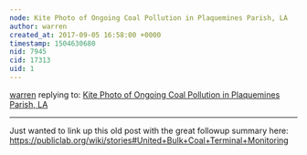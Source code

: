 ```yaml
---
node: Kite Photo of Ongoing Coal Pollution in Plaquemines Parish, LA
author: warren
created_at: 2017-09-05 16:58:00 +0000
timestamp: 1504630680
nid: 7945
cid: 17313
uid: 1
---
```




[warren](../profile/warren) replying to: [Kite Photo of Ongoing Coal Pollution in Plaquemines Parish, LA](../notes/eustatic/05-28-2013/kite-photos-of-ongoing-coal-pollution-in-plaquemines-parish-la)

----
Just wanted to link up this old post with the great followup summary here: https://publiclab.org/wiki/stories#United+Bulk+Coal+Terminal+Monitoring